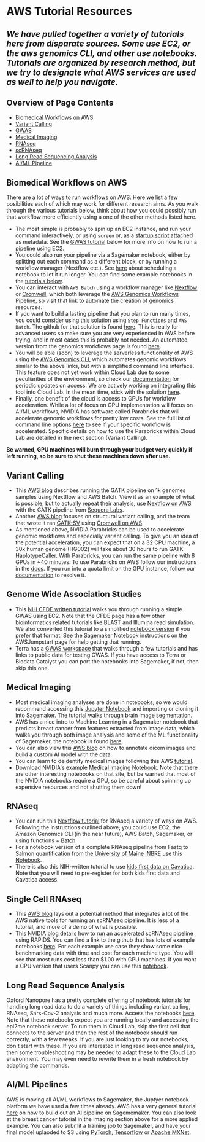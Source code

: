 # AWS Tutorial Resources

_We have pulled together a variety of tutorials here from disparate sources. Some use EC2, or the aws genomics CLI, and other use notebooks. Tutorials are organized by research method, but we try to designate what AWS services are used as well to help you navigate._
---------------------------------
## Overview of Page Contents

+ [Biomedical Workflows on AWS](#Bio)
+ [Variant Calling](#VC)
+ [GWAS](#GWAS)
+ [Medical Imaging](#IM)
+ [RNAseq](#RNA)
+ [scRNAseq](#sc)
+ [Long Read Sequencing Analysis](#Long)
+ [AI/ML Pipeline](#AI)

## **Biomedical Workflows on AWS** <a name="Bio"></a>

There are a lot of ways to run workflows on AWS. Here we list a few posibilities each of which may work for different research aims. As you walk through the various tutorials below, think about how you could possibly run that workflow more efficiently using a one of the other methods listed here.

- The most simple is probably to spin up an EC2 instance, and run your command interactively, or using `screen` or, as a [startup script](https://docs.aws.amazon.com/AWSEC2/latest/UserGuide/user-data.html) attached as metadata. See the [GWAS tutorial](https://training.nih-cfde.org/en/latest/Bioinformatic-Analyses/GWAS-in-the-cloud) below for more info on how to run a pipeline using EC2. 
- You could also run your pipeline via a Sagemaker notebook, either by splitting out each command as a different block, or by running a workflow manager (Nextflow etc.). See [here](https://aws.amazon.com/blogs/machine-learning/scheduling-jupyter-notebooks-on-sagemaker-ephemeral-instances/) about scheduling a notebook to let it run longer. You can find some example notebooks in the [tutorials below](/tutorials/notebooks/).
- You can interact with `AWS Batch` using a workflow manager like [Nextflow](https://www.nextflow.io/docs/latest/awscloud.html) or [Cromwell](https://docs.opendata.aws/genomics-workflows/orchestration/cromwell/cromwell-overview.html), which both leverage the [AWS Genomics Workflows Pipeline](https://docs.opendata.aws/genomics-workflows/index.html), so visit that link to automate the creation of genomics resources.
- If you want to build a lasting pipeline that you plan to run many times, you could consider using [this solution](https://docs.aws.amazon.com/solutions/latest/genomics-secondary-analysis-using-aws-step-functions-and-aws-batch/components.html) using `Step Functions` and `AWS Batch`. The github for that solution is found [here](https://github.com/awslabs/genomics-secondary-analysis-using-aws-step-functions-and-aws-batch). This is really for advanced users so make sure you are very experienced in AWS before trying, and in most cases this is probably not needed. An automated version from the genomics workflows page is found [here](https://docs.opendata.aws/genomics-workflows/orchestration/step-functions/step-functions-overview.html).
- You will be able (soon) to leverage the serverless functionality of AWS using the [AWS Genomics CLI](https://aws.amazon.com/genomics-cli/), which automates genomic workflows similar to the above links, but with a simplified command line interface. This feature does not yet work within Cloud Lab due to some peculiarities of the environment, so check our [documentation](/docs/agc.md) for periodic updates on access. We are actively working on integrating this tool into Cloud Lab. In the mean time, stick with the solution [here](https://docs.opendata.aws/genomics-workflows/index.html).
- Finally, one benefit of the cloud is access to GPUs for workflow acceleration. While a lot of focus on GPU implementation will focus on AI/ML workflows, NVIDIA has software called Parabricks that will accelerate genomic workflows for pretty low costs. See the full list of command line options [here](https://docs.nvidia.com/clara/parabricks/v3.5/text/software_overview.html) to see if your specific workflow is accelerated. Specific details on how to use the Parabricks within Cloud Lab are detailed in the next section (Variant Calling).
 
 **Be warned, GPU machines will burn through your budget very quickly if left running, so be sure to shut these machines down after use.**

## **Variant Calling** <a name="VC"></a>

- This [AWS blog](https://aws.amazon.com/blogs/industries/running-gatk-workflows-on-aws-a-user-friendly-solution/) describes running the GATK pipeline on 1k genomes samples using Nextflow and AWS Batch. View it as an example of what is possible, but to actually repeat their analysis, use [Nextflow on AWS](https://docs.opendata.aws/genomics-workflows/orchestration/nextflow/nextflow-overview.html) with the GATK pipeline from [Sequera Labs](https://github.com/seqeralabs/gatk4-germline-snps-indels).
- Another [AWS blog](https://aws.amazon.com/blogs/industries/using-structural-variant-analysis-on-aws-with-amazon-fsx-for-lustre-in-novel-therapeutic-discovery/) focuses on structural variant calling, and the team that wrote it ran [GATK-SV](https://github.com/broadinstitute/gatk-sv) using [Cromwell on AWS](https://docs.opendata.aws/genomics-workflows/orchestration/cromwell/cromwell-overview.html).
- As mentioned above, NVIDIA Parabricks can be used to accelerate genomic workflows and especially variant calling. To give you an idea of the potential acceleration, you can expect that on a 32 CPU machine, a 30x human genome (HG002) will take about 30 hours to run GATK HaplotypeCaller. With Parabricks, you can run the same pipeline with 8 GPUs in ~40 minutes. To use Parabricks on AWS follow our instructions in the [docs](/docs/parabricks.md). If you run into a quota limit on the GPU instance, follow our [documentation](/docs/quota_limits.md) to resolve it.

## **Genome Wide Association Studies** <a name="GWAS"></a>

- This [NIH CFDE written tutorial](https://training.nih-cfde.org/en/latest/Bioinformatic-Analyses/GWAS-in-the-cloud
) walks you through running a simple GWAS using EC2. Note that the CFDE page has a few other bioinformatics related tutorials like BLAST and Illumina read simulation. We also converted this tutorial to a simplified [notebook version](/tutorials/notebooks/GWAS) if you prefer that format. See the Sagemaker Notebook instructions on the AWSJumpstart page for help getting that running.
- Terra has a [GWAS workspace](https://app.terra.bio/#workspaces/amp-t2d-op/2019_ASHG_Reproducible_GWAS-V2) that walks through a few tutorials and has links to public data for testing GWAS. If you have access to Terra or Biodata Catalyst you can port the notebooks into Sagemaker, if not, then skip this one.

## **Medical Imaging** <a name="IM"></a>
- Most medical imaging analyses are done in notebooks, so we would recommend accessing this [Jupyter Notebook](BrainTumorSegmentation) and importing or cloning it into Sagemaker. The tutorial walks through brain image segmentation.
- AWS has a nice intro to Machine Learning in a Sagemaker notebook that predicts breast cancer from features extracted from image data, which walks you through both image analysis and some of the ML functionality of Sagemaker, the notebook is found [here](https://github.com/aws/amazon-sagemaker-examples/blob/main/introduction_to_applying_machine_learning/breast_cancer_prediction/Breast%20Cancer%20Prediction.ipynb).
- You can also view this [AWS blog](https://aws.amazon.com/blogs/machine-learning/annotate-dicom-images-and-build-an-ml-model-using-the-monai-framework-on-amazon-sagemaker/) on how to annotate dicom images and build a custom AI model with the data.
- You can learn to deidentify medical images following this AWS [tutorial](https://aws.amazon.com/blogs/machine-learning/de-identify-medical-images-with-the-help-of-amazon-comprehend-medical-and-amazon-rekognition/).
- Download NVIDIA's example [Medical Imaging Notebook](https://developer.nvidia.com/run-jupyter-notebooks). Note that there are other interesting notebooks on that site, but be warned that most of the NVIDIA notebooks require a GPU, so be careful about spinning up expensive resources and not shutting them down! 

## **RNAseq** <a name="RNA"></a>
- You can run this [Nextflow tutorial](https://nf-co.re/rnaseq/usage) for RNAseq a variety of ways on AWS. Following the instructions outlined above, you could use EC2, the Amazon Genomics CLI (in the near future), AWS Batch, Sagemaker, or using functions + [Batch](https://www.nextflow.io/docs/latest/awscloud.html#:~:text=Nextflow%20requires%20to%20access%20the%20AWS%20command%20line,Docker%20image%20%28s%29%20used%20during%20the%20pipeline%20execution).
- For a notebook version of a complete RNAseq pipeline from Fastq to Salmon quantification from [the University of Maine INBRE](https://github.com/MaineINBRE/rnaseq-myco-tutorial) use this [Notebook](rnaseq-myco-tutorial-main). 
- There is also this NIH-written tutorial to use [kids first data on Cavatica](https://training.nih-cfde.org/en/latest/Bioinformatic-Analyses/RNAseq-on-Cavatica/rna_seq_1/). Note that you will need to pre-register for both kids first data and Cavatica access.

## **Single Cell RNAseq** <a name="sc"></a>
- This [AWS blog](https://aws.amazon.com/blogs/publicsector/driving-innovation-single-cell-analysis-aws/) lays out a potential method that integrates a lot of the AWS native tools for running an scRNAseq pipeline. It is less of a tutorial, and more of a demo of what is possible.
-  This [NVIDIA blog](https://developer.nvidia.com/blog/accelerating-single-cell-genomic-analysis-using-rapids/) details how to run an accelerated scRNAseq pipeline using RAPIDS. You can find a link to the github that has lots of example notebooks [here](https://github.com/clara-parabricks/rapids-single-cell-examples). For each example use case they show some nice benchmarking data with time and cost for each machine type. You will see that most runs cost less than $1.00 with GPU machines. If you want a CPU version that users Scanpy you can use this [notebook](https://github.com/clara-parabricks/rapids-single-cell-examples/blob/master/notebooks/hlca_lung_cpu_analysis.ipynb).

## **Long Read Sequence Analysis** <a name="Long"></a>
Oxford Nanopore has a pretty complete offering of notebook tutorials for handling long read data to do a variety of things including variant calling, RNAseq, Sars-Cov-2 analysis and much more. Access the notebooks [here](https://labs.epi2me.io/nbindex/). Note that these notebooks expect you are running locally and accessing the epi2me notebook server. To run them in Cloud Lab, skip the first cell that connects to the server and then the rest of the notebook should run correctly, with a few tweaks. If you are just looking to try out notebooks, don't start with these. If you are interested in long read sequence analysis, then some troubleshooting may be needed to adapt these to the Cloud Lab environment. You may even need to rewrite them in a fresh notebook by adapting the commands.

## **AI/ML Pipelines** <a name="AI"></a>
AWS is moving all AI/ML workflows to Sagemaker, the Juptyer notebook platform we have used a few times already. AWS has a very general tutorial [here](https://aws.amazon.com/getting-started/hands-on/build-train-deploy-machine-learning-model-sagemaker/) on how to build out an AI pipeline on Sagememaker. You can also look at the breast cancer tutorial in the imaging section above for a more applied example. 
You can also submit a training job to Sagemaker, and have your final model uplaoded to S3 using [PyTorch](https://sagemaker.readthedocs.io/en/stable/frameworks/pytorch/using_pytorch.html#train-a-model-with-pytorch), [Tensorflow](https://docs.aws.amazon.com/sagemaker/latest/dg/tf.html) or [Apache MXNet](https://docs.aws.amazon.com/sagemaker/latest/dg/mxnet.html).
